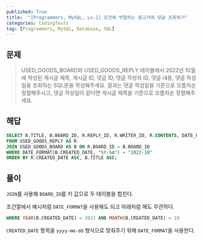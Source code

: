 ```yaml
---
published: True
title:  "[Programmers, MySQL, Lv.1] 조건에 부합하는 중고거래 댓글 조회하기"
categories: CodingTests
tag: [Programmers, MySQL, Database, SQL]
---
```


## 문제

> USED_GOODS_BOARD와 USED_GOODS_REPLY 테이블에서 2022년 10월에 작성된 게시글 제목, 게시글 ID, 댓글 ID, 댓글 작성자 ID, 댓글 내용, 댓글 작성일을 조회하는 SQL문을 작성해주세요. 결과는 댓글 작성일을 기준으로 오름차순 정렬해주시고, 댓글 작성일이 같다면 게시글 제목을 기준으로 오름차순 정렬해주세요.

## 해답

``` SQL
SELECT B.TITLE, B.BOARD_ID, R.REPLY_ID, R.WRITER_ID, R.CONTENTS, DATE_FORMAT(R.CREATED_DATE, "%Y-%m-%d") AS CREATED_DATE
FROM USED_GOODS_REPLY AS R
JOIN USED_GOODS_BOARD AS B ON R.BOARD_ID = B.BOARD_ID
WHERE DATE_FORMAT(B.CREATED_DATE, "%Y-%m") = "2022-10"
ORDER BY R.CREATED_DATE ASC, B.TITLE ASC;
```

## 풀이

```JOIN```를 사용해 ```BOARD_ID```를 키 값으로 두 테이블을 합친다.  

조건절에서 예시처럼 ```DATE_FORMAT```을 사용해도 되고 아래처럼 해도 무관하다.  
```sql
WHERE YEAR(B.CREATED_DATE) = 2022 AND MONTH(B.CREATED_DATE) = 10
```  
```CREATED_DATE``` 항목을 ```yyyy-mm-dd``` 형식으로 맞춰주기 위해 ```DATE_FORMAT```을 사용한다.  
